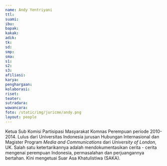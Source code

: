 ```yaml
---
name: Andy Yentriyani
ttl:
suami:
ibu:
bapak:
kakak:
adik:
tk:
sd:
smp:
sma:
s1:
s2:
s3:
afiliasi:
karya:
penghargaan:
kolaborasi:
riset:
teater:
sutradara:
wawancara:
foto: /static/img/juricme/andy.png
layout: people
---
```


Ketua Sub Komisi Partisipasi Masyarakat Komnas Perempuan periode 2010-2014. Lulus dari Universitas Indonesia jurusan Hubungan Internasional dan Magister Program *Media and Communications* dari *University of London*, UK. Salah satu ketertarikannya adalah mendokumentasikan cerita - cerita mengenai perempuan Indonesia, permasalahan dan perjuangannya bertahan. Kini mengetuai Suar Asa Khatulistiwa (SAKA).
